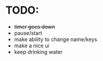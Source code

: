 # TODO:

- ~~timer goes down~~
- pause/start
- make ability to change name/keys
- make a nice ui
- keep drinking water
